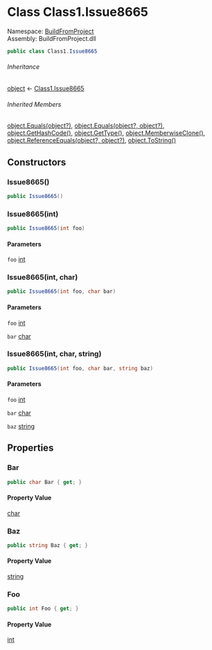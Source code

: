 ﻿# Class Class1\.Issue8665

Namespace: [BuildFromProject](BuildFromProject\.md)  
Assembly: BuildFromProject\.dll

```csharp
public class Class1.Issue8665
```

###### Inheritance

[object](https://learn\.microsoft\.com/dotnet/api/system\.object) ← 
[Class1\.Issue8665](BuildFromProject\.Class1\.Issue8665\.md)

###### Inherited Members

[object\.Equals\(object?\)](https://learn\.microsoft\.com/dotnet/api/system\.object\.equals\#system\-object\-equals\(system\-object\)), 
[object\.Equals\(object?, object?\)](https://learn\.microsoft\.com/dotnet/api/system\.object\.equals\#system\-object\-equals\(system\-object\-system\-object\)), 
[object\.GetHashCode\(\)](https://learn\.microsoft\.com/dotnet/api/system\.object\.gethashcode), 
[object\.GetType\(\)](https://learn\.microsoft\.com/dotnet/api/system\.object\.gettype), 
[object\.MemberwiseClone\(\)](https://learn\.microsoft\.com/dotnet/api/system\.object\.memberwiseclone), 
[object\.ReferenceEquals\(object?, object?\)](https://learn\.microsoft\.com/dotnet/api/system\.object\.referenceequals), 
[object\.ToString\(\)](https://learn\.microsoft\.com/dotnet/api/system\.object\.tostring)

## Constructors

### <a id="BuildFromProject_Class1_Issue8665__ctor"></a>Issue8665\(\)

```csharp
public Issue8665()
```

### <a id="BuildFromProject_Class1_Issue8665__ctor_System_Int32_"></a>Issue8665\(int\)

```csharp
public Issue8665(int foo)
```

#### Parameters

`foo` [int](https://learn\.microsoft\.com/dotnet/api/system\.int32)

### <a id="BuildFromProject_Class1_Issue8665__ctor_System_Int32_System_Char_"></a>Issue8665\(int, char\)

```csharp
public Issue8665(int foo, char bar)
```

#### Parameters

`foo` [int](https://learn\.microsoft\.com/dotnet/api/system\.int32)

`bar` [char](https://learn\.microsoft\.com/dotnet/api/system\.char)

### <a id="BuildFromProject_Class1_Issue8665__ctor_System_Int32_System_Char_System_String_"></a>Issue8665\(int, char, string\)

```csharp
public Issue8665(int foo, char bar, string baz)
```

#### Parameters

`foo` [int](https://learn\.microsoft\.com/dotnet/api/system\.int32)

`bar` [char](https://learn\.microsoft\.com/dotnet/api/system\.char)

`baz` [string](https://learn\.microsoft\.com/dotnet/api/system\.string)

## Properties

### <a id="BuildFromProject_Class1_Issue8665_Bar"></a>Bar

```csharp
public char Bar { get; }
```

#### Property Value

[char](https://learn\.microsoft\.com/dotnet/api/system\.char)

### <a id="BuildFromProject_Class1_Issue8665_Baz"></a>Baz

```csharp
public string Baz { get; }
```

#### Property Value

[string](https://learn\.microsoft\.com/dotnet/api/system\.string)

### <a id="BuildFromProject_Class1_Issue8665_Foo"></a>Foo

```csharp
public int Foo { get; }
```

#### Property Value

[int](https://learn\.microsoft\.com/dotnet/api/system\.int32)

